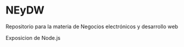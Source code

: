 # NEyDW
Repositorio para la materia de Negocios electrónicos y desarrollo web 

Exposicion de Node.js
